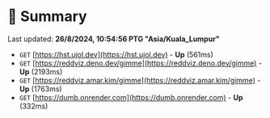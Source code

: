 # 📖 Summary
Last updated: **26/8/2024, 10:54:56 PTG "Asia/Kuala_Lumpur"**

- `GET` [https://hst.ujol.dev](https://hst.ujol.dev) - **Up** (561ms)
- `GET` [https://reddviz.deno.dev/gimme](https://reddviz.deno.dev/gimme) - **Up** (2193ms)
- `GET` [https://reddviz.amar.kim/gimme](https://reddviz.amar.kim/gimme) - **Up** (1763ms)
- `GET` [https://dumb.onrender.com](https://dumb.onrender.com) - **Up** (332ms)
